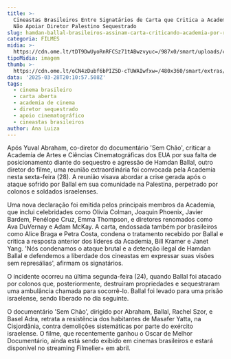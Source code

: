 ```yaml
---
title: >-
  Cineastas Brasileiros Entre Signatários de Carta que Critica a Academia por
  Não Apoiar Diretor Palestino Sequestrado
slug: hamdan-ballal-brasileiros-assinam-carta-criticando-academia-por-resposta
categoria: FILMES
midia: >-
  https://cdn.ome.lt/tDT9DwUyoRnRFCSz71tABwzvyuc=/987x0/smart/uploads/conteudo/fotos/Hamdan_Ballal_Oscar.png
tipoMidia: imagem
thumb: >-
  https://cdn.ome.lt/oCN4zDubf6bPIZ5D-cTUWAIwfxw=/480x360/smart/extras/conteudos/Hamdan_Ballal_Oscar.png
data: '2025-03-28T20:10:57.508Z'
tags:
  - cinema brasileiro
  - carta aberta
  - academia de cinema
  - diretor sequestrado
  - apoio cinematográfico
  - cineastas brasileiros
author: Ana Luiza
---
```


Após Yuval Abraham, co-diretor do documentário 'Sem Chão', criticar a Academia de Artes e Ciências Cinematográficas dos EUA por sua falta de posicionamento diante do sequestro e agressão de Hamdan Ballal, outro diretor do filme, uma reunião extraordinária foi convocada pela Academia nesta sexta-feira (28). A reunião visava abordar a crise gerada após o ataque sofrido por Ballal em sua comunidade na Palestina, perpetrado por colonos e soldados israelenses.

Uma nova declaração foi emitida pelos principais membros da Academia, que inclui celebridades como Olivia Colman, Joaquin Phoenix, Javier Bardem, Penélope Cruz, Emma Thompson, e diretores renomados como Ava DuVernay e Adam McKay. A carta, endossada também por brasileiros como Alice Braga e Petra Costa, condena o tratamento recebido por Ballal e critica a resposta anterior dos líderes da Academia, Bill Kramer e Janet Yang. 'Nós condenamos o ataque brutal e a detenção ilegal de Hamdan Ballal e defendemos a liberdade dos cineastas em expressar suas visões sem represálias', afirmam os signatários.

O incidente ocorreu na última segunda-feira (24), quando Ballal foi atacado por colonos que, posteriormente, destruíram propriedades e sequestraram uma ambulância chamada para socorrê-lo. Ballal foi levado para uma prisão israelense, sendo liberado no dia seguinte.

O documentário 'Sem Chão', dirigido por Abraham, Ballal, Rachel Szor, e Basel Adra, retrata a resistência dos habitantes de Masafer Yatta, na Cisjordânia, contra demolições sistemáticas por parte do exército israelense. O filme, que recentemente ganhou o Oscar de Melhor Documentário, ainda está sendo exibido em cinemas brasileiros e estará disponível no streaming Filmelier+ em abril.
